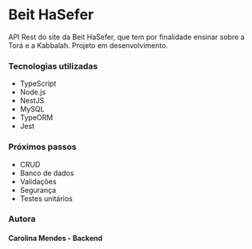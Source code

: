 # Beit HaSefer
API Rest do site da Beit HaSefer, que tem por finalidade ensinar sobre a Torá e a Kabbalah. Projeto em desenvolvimento.

### Tecnologias utilizadas
- TypeScript
- Node.js
- NestJS
- MySQL
- TypeORM
- Jest

### Próximos passos
- CRUD
- Banco de dados
- Validações
- Segurança
- Testes unitários

### Autora
#### Carolina Mendes - Backend

